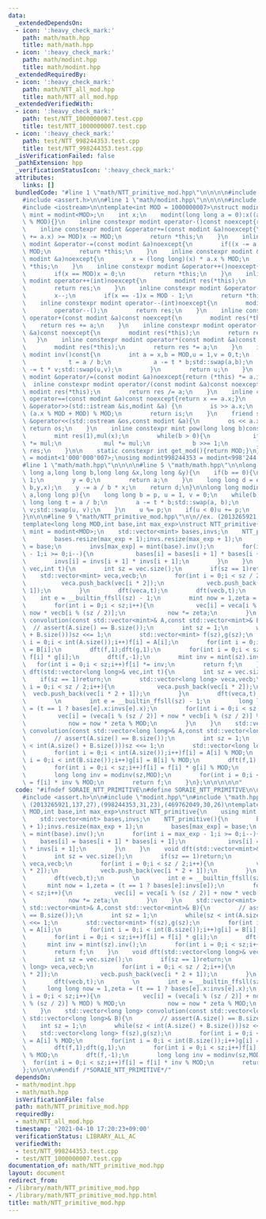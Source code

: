```yaml
---
data:
  _extendedDependsOn:
  - icon: ':heavy_check_mark:'
    path: math/math.hpp
    title: math/math.hpp
  - icon: ':heavy_check_mark:'
    path: math/modint.hpp
    title: math/modint.hpp
  _extendedRequiredBy:
  - icon: ':heavy_check_mark:'
    path: math/NTT_all_mod.hpp
    title: math/NTT_all_mod.hpp
  _extendedVerifiedWith:
  - icon: ':heavy_check_mark:'
    path: test/NTT_1000000007.test.cpp
    title: test/NTT_1000000007.test.cpp
  - icon: ':heavy_check_mark:'
    path: test/NTT_998244353.test.cpp
    title: test/NTT_998244353.test.cpp
  _isVerificationFailed: false
  _pathExtension: hpp
  _verificationStatusIcon: ':heavy_check_mark:'
  attributes:
    links: []
  bundledCode: "#line 1 \"math/NTT_primitive_mod.hpp\"\n\n\n\n#include <vector>\n\
    #include <assert.h>\n\n#line 1 \"math/modint.hpp\"\n\n\n\n#include <algorithm>\n\
    #include <iostream>\n\ntemplate<int MOD = 1000000007>\nstruct modint{\n    using\
    \ mint = modint<MOD>;\n    int x;\n    modint(long long a = 0):x((a % MOD + MOD)\
    \ % MOD){}\n    inline constexpr modint operator-()const noexcept{return modint(-x);}\n\
    \    inline constexpr modint &operator+=(const modint &a)noexcept{\n        if((x\
    \ += a.x) >= MOD)x -= MOD;\n        return *this;\n    }\n    inline constexpr\
    \ modint &operator-=(const modint &a)noexcept{\n        if((x -= a.x) < 0)x +=\
    \ MOD;\n        return *this;\n    }\n    inline constexpr modint &operator*=(const\
    \ modint &a)noexcept{\n        x = (long long)(x) * a.x % MOD;\n        return\
    \ *this;\n    }\n    inline constexpr modint &operator++()noexcept{\n        x++;\n\
    \        if(x == MOD)x = 0;\n        return *this;\n    }\n    inline constexpr\
    \ modint operator++(int)noexcept{\n        modint res(*this);\n        operator++();\n\
    \        return res;\n    }\n    inline constexpr modint &operator--()noexcept{\n\
    \        x--;\n        if(x == -1)x = MOD - 1;\n        return *this;\n    }\n\
    \    inline constexpr modint operator--(int)noexcept{\n        modint res(*this);\n\
    \        operator--();\n        return res;\n    }\n    inline constexpr modint\
    \ operator+(const modint &a)const noexcept{\n        modint res(*this);\n    \
    \    return res += a;\n    }\n    inline constexpr modint operator-(const modint\
    \ &a)const noexcept{\n        modint res(*this);\n        return res -= a;\n \
    \   }\n    inline constexpr modint operator*(const modint &a)const noexcept{\n\
    \        modint res(*this);\n        return res *= a;\n    }\n    inline constexpr\
    \ modint inv()const{\n        int a = x,b = MOD,u = 1,v = 0,t;\n        while(b){\n\
    \            t = a / b;\n            a -= t * b;std::swap(a,b);\n            u\
    \ -= t * v;std::swap(u,v);\n        }\n        return u;\n    }\n    inline constexpr\
    \ modint &operator/=(const modint &a)noexcept{return (*this) *= a.inv();}\n  \
    \  inline constexpr modint operator/(const modint &a)const noexcept{\n       \
    \ modint res(*this);\n        return res /= a;\n    }\n    inline constexpr bool\
    \ operator==(const modint &a)const noexcept{return x == a.x;}\n    friend std::istream\
    \ &operator>>(std::istream &is,modint &a) {\n        is >> a.x;\n        a.x =\
    \ (a.x % MOD + MOD) % MOD;\n        return is;\n    }\n    friend std::ostream\
    \ &operator<<(std::ostream &os,const modint &a){\n        os << a.x;\n       \
    \ return os;\n    }\n    inline constexpr mint pow(long long b)const noexcept{\n\
    \        mint res(1),mul(x);\n        while(b > 0){\n            if(b & 1)res\
    \ *= mul;\n            mul *= mul;\n            b >>= 1;\n        }\n        return\
    \ res;\n    }\n\n    static constexpr int get_mod(){return MOD;}\n};\nusing modint1000000007\
    \ = modint<1'000'000'007>;\nusing modint998244353 = modint<998'244'353>;\n\n\n\
    #line 1 \"math/math.hpp\"\n\n\n\n#line 5 \"math/math.hpp\"\n\nlong long extgcd(long\
    \ long a,long long b,long long &x,long long &y){\n    if(b == 0){\n        x =\
    \ 1;\n        y = 0;\n        return a;\n    }\n    long long d = extgcd(b,a %\
    \ b,y,x);\n    y -= a / b * x;\n    return d;\n}\n\nlong long modinv(long long\
    \ a,long long p){\n    long long b = p, u = 1, v = 0;\n    while(b){\n       \
    \ long long t = a / b;\n        a -= t * b;std::swap(a, b);\n        u -= t *\
    \ v;std::swap(u, v);\n    }\n    u %= p;\n    if(u < 0)u += p;\n    return u;\n\
    }\n\n\n#line 9 \"math/NTT_primitive_mod.hpp\"\n\n//ex. (2013265921,137,27),(998244353,31,23),(469762049,30,26)\n\
    template<long long MOD,int base,int max_exp>\nstruct NTT_primitive{\n    using\
    \ mint = modint<MOD>;\n    std::vector<mint> bases,invs;\n    NTT_primitive(){\n\
    \        bases.resize(max_exp + 1);invs.resize(max_exp + 1);\n        bases[max_exp]\
    \ = base;\n        invs[max_exp] = mint(base).inv();\n        for(int i = max_exp\
    \ - 1;i >= 0;i--){\n            bases[i] = bases[i + 1] * bases[i + 1];\n    \
    \        invs[i] = invs[i + 1] * invs[i + 1];\n        }\n    }\n    void dft(std::vector<mint>&\
    \ vec,int t){\n        int sz = vec.size();\n        if(sz == 1)return;\n    \
    \    std::vector<mint> veca,vecb;\n        for(int i = 0;i < sz / 2;i++){\n  \
    \          veca.push_back(vec[i * 2]);\n            vecb.push_back(vec[i * 2 +\
    \ 1]);\n        }\n        dft(veca,t);\n        dft(vecb,t);\n        \n    \
    \    int e = __builtin_ffsll(sz) - 1;\n        mint now = 1,zeta = (t == 1 ? bases[e]:invs[e]);\n\
    \        for(int i = 0;i < sz;i++){\n            vec[i] = veca[i % (sz / 2)] +\
    \ now * vecb[i % (sz / 2)];\n            now *= zeta;\n        }\n    }\n    std::vector<mint>\
    \ convolution(const std::vector<mint>& A,const std::vector<mint>& B){\n      \
    \  // assert(A.size() == B.size());\n        int sz = 1;\n        while(sz < int(A.size()\
    \ + B.size()))sz <<= 1;\n        std::vector<mint> f(sz),g(sz);\n        for(int\
    \ i = 0;i < int(A.size());i++)f[i] = A[i];\n        for(int i = 0;i < int(B.size());i++)g[i]\
    \ = B[i];\n        dft(f,1);dft(g,1);\n        for(int i = 0;i < sz;i++)f[i] =\
    \ f[i] * g[i];\n        dft(f,-1);\n        mint inv = mint(sz).inv();\n     \
    \   for(int i = 0;i < sz;i++)f[i] *= inv;\n        return f;\n    }\n    void\
    \ dft(std::vector<long long>& vec,int t){\n        int sz = vec.size();\n    \
    \    if(sz == 1)return;\n        std::vector<long long> veca,vecb;\n        for(int\
    \ i = 0;i < sz / 2;i++){\n            veca.push_back(vec[i * 2]);\n          \
    \  vecb.push_back(vec[i * 2 + 1]);\n        }\n        dft(veca,t);\n        dft(vecb,t);\n\
    \        \n        int e = __builtin_ffsll(sz) - 1;\n        long long now = 1,zeta\
    \ = (t == 1 ? bases[e].x:invs[e].x);\n        for(int i = 0;i < sz;i++){\n   \
    \         vec[i] = (veca[i % (sz / 2)] + now * vecb[i % (sz / 2)] % MOD) % MOD;\n\
    \            now = now * zeta % MOD;\n        }\n    }\n    std::vector<long long>\
    \ convolution(const std::vector<long long>& A,const std::vector<long long>& B){\n\
    \        // assert(A.size() == B.size());\n        int sz = 1;\n        while(sz\
    \ < int(A.size() + B.size()))sz <<= 1;\n        std::vector<long long> f(sz),g(sz);\n\
    \        for(int i = 0;i < int(A.size());i++)f[i] = A[i] % MOD;\n        for(int\
    \ i = 0;i < int(B.size());i++)g[i] = B[i] % MOD;\n        dft(f,1);dft(g,1);\n\
    \        for(int i = 0;i < sz;i++)f[i] = f[i] * g[i] % MOD;\n        dft(f,-1);\n\
    \        long long inv = modinv(sz,MOD);\n        for(int i = 0;i < sz;i++)f[i]\
    \ = f[i] * inv % MOD;\n        return f;\n    }\n};\n\n\n\n\n"
  code: "#ifndef SORAIE_NTT_PRIMITIVE\n#define SORAIE_NTT_PRIMITIVE\n\n#include <vector>\n\
    #include <assert.h>\n\n#include \"modint.hpp\"\n#include \"math.hpp\"\n\n//ex.\
    \ (2013265921,137,27),(998244353,31,23),(469762049,30,26)\ntemplate<long long\
    \ MOD,int base,int max_exp>\nstruct NTT_primitive{\n    using mint = modint<MOD>;\n\
    \    std::vector<mint> bases,invs;\n    NTT_primitive(){\n        bases.resize(max_exp\
    \ + 1);invs.resize(max_exp + 1);\n        bases[max_exp] = base;\n        invs[max_exp]\
    \ = mint(base).inv();\n        for(int i = max_exp - 1;i >= 0;i--){\n        \
    \    bases[i] = bases[i + 1] * bases[i + 1];\n            invs[i] = invs[i + 1]\
    \ * invs[i + 1];\n        }\n    }\n    void dft(std::vector<mint>& vec,int t){\n\
    \        int sz = vec.size();\n        if(sz == 1)return;\n        std::vector<mint>\
    \ veca,vecb;\n        for(int i = 0;i < sz / 2;i++){\n            veca.push_back(vec[i\
    \ * 2]);\n            vecb.push_back(vec[i * 2 + 1]);\n        }\n        dft(veca,t);\n\
    \        dft(vecb,t);\n        \n        int e = __builtin_ffsll(sz) - 1;\n  \
    \      mint now = 1,zeta = (t == 1 ? bases[e]:invs[e]);\n        for(int i = 0;i\
    \ < sz;i++){\n            vec[i] = veca[i % (sz / 2)] + now * vecb[i % (sz / 2)];\n\
    \            now *= zeta;\n        }\n    }\n    std::vector<mint> convolution(const\
    \ std::vector<mint>& A,const std::vector<mint>& B){\n        // assert(A.size()\
    \ == B.size());\n        int sz = 1;\n        while(sz < int(A.size() + B.size()))sz\
    \ <<= 1;\n        std::vector<mint> f(sz),g(sz);\n        for(int i = 0;i < int(A.size());i++)f[i]\
    \ = A[i];\n        for(int i = 0;i < int(B.size());i++)g[i] = B[i];\n        dft(f,1);dft(g,1);\n\
    \        for(int i = 0;i < sz;i++)f[i] = f[i] * g[i];\n        dft(f,-1);\n  \
    \      mint inv = mint(sz).inv();\n        for(int i = 0;i < sz;i++)f[i] *= inv;\n\
    \        return f;\n    }\n    void dft(std::vector<long long>& vec,int t){\n\
    \        int sz = vec.size();\n        if(sz == 1)return;\n        std::vector<long\
    \ long> veca,vecb;\n        for(int i = 0;i < sz / 2;i++){\n            veca.push_back(vec[i\
    \ * 2]);\n            vecb.push_back(vec[i * 2 + 1]);\n        }\n        dft(veca,t);\n\
    \        dft(vecb,t);\n        \n        int e = __builtin_ffsll(sz) - 1;\n  \
    \      long long now = 1,zeta = (t == 1 ? bases[e].x:invs[e].x);\n        for(int\
    \ i = 0;i < sz;i++){\n            vec[i] = (veca[i % (sz / 2)] + now * vecb[i\
    \ % (sz / 2)] % MOD) % MOD;\n            now = now * zeta % MOD;\n        }\n\
    \    }\n    std::vector<long long> convolution(const std::vector<long long>& A,const\
    \ std::vector<long long>& B){\n        // assert(A.size() == B.size());\n    \
    \    int sz = 1;\n        while(sz < int(A.size() + B.size()))sz <<= 1;\n    \
    \    std::vector<long long> f(sz),g(sz);\n        for(int i = 0;i < int(A.size());i++)f[i]\
    \ = A[i] % MOD;\n        for(int i = 0;i < int(B.size());i++)g[i] = B[i] % MOD;\n\
    \        dft(f,1);dft(g,1);\n        for(int i = 0;i < sz;i++)f[i] = f[i] * g[i]\
    \ % MOD;\n        dft(f,-1);\n        long long inv = modinv(sz,MOD);\n      \
    \  for(int i = 0;i < sz;i++)f[i] = f[i] * inv % MOD;\n        return f;\n    }\n\
    };\n\n\n\n#endif /*SORAIE_NTT_PRIMITIVE*/"
  dependsOn:
  - math/modint.hpp
  - math/math.hpp
  isVerificationFile: false
  path: math/NTT_primitive_mod.hpp
  requiredBy:
  - math/NTT_all_mod.hpp
  timestamp: '2021-04-10 17:20:23+09:00'
  verificationStatus: LIBRARY_ALL_AC
  verifiedWith:
  - test/NTT_998244353.test.cpp
  - test/NTT_1000000007.test.cpp
documentation_of: math/NTT_primitive_mod.hpp
layout: document
redirect_from:
- /library/math/NTT_primitive_mod.hpp
- /library/math/NTT_primitive_mod.hpp.html
title: math/NTT_primitive_mod.hpp
---
```

